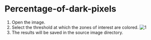 # Percentage-of-dark-pixels

1. Open the image.
2. Select the threshold at which the zones of interest are colored.
![1](https://github.com/Timpiligrim/Percentage-of-dark-pixels/assets/150591569/cebdfc8c-9508-4bc2-b65e-40888da57dfd)
3. The results will be saved in the source image directory.
